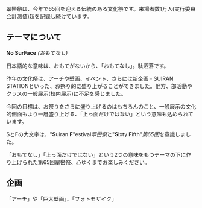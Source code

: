 翠巒祭は、今年で65回を迎える伝統のある文化祭です。来場者数1万人(実行委員会計測値)超を記録し続けています。

## テーマについて

**No SurFace** *(おもてなし)*

日本語的な意味は、おもてがないから、「おもてなし」。駄洒落です。

昨年の文化祭は、アーチや壁画、イベント、さらには新企画・SUIRAN STATIONといった、お祭り的に盛り上がることができました。他方、部活動やクラスの一般展示(校内展示)に不足を感じました。

今回の目標は、お祭りをさらに盛り上げるのはもちろんのこと、一般展示の文化的側面もより一層盛り上げる、「上っ面だけではない」という意味も込められています。

SとFの大文字は、"**S**uiran **F**"estival*翠巒祭*と"**S**ixty **F**ifth"*第65回*を意識しました。

「おもてなし」「上っ面だけではない」という2つの意味をもつテーマの下に作り上げられた第65回翠巒祭、心ゆくまでお楽しみください。

## 企画

「アーチ」や「巨大壁画」、「フォトモザイク」
